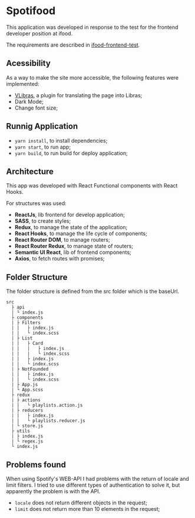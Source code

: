 # Spotifood

This application was developed in response to the test for the frontend developer position at ifood.

The requirements are described in [ifood-frontend-test](https://github.com/ifood/ifood-frontend-test).

## Acessibility

As a way to make the site more accessible, the following features were implemented:

- [VLibras](https://www.vlibras.gov.br/), a plugin for translating the page into Libras;
- Dark Mode;
- Change font size;

## Runnig Application

- ```yarn install```, to install dependencies;
- ```yarn start```, to run app;
- ```yarn build```, to run build for deploy application;

## Architecture

This app was developed with React Functional components with React Hooks.

For structures was used:

- **ReactJs**, lib frontend for develop application;
- **SASS**, to create styles;
- **Redux**, to manage the state of the application;
- **React Hooks**, to manage the life cycle of components;
- **React Router DOM**, to manage routers;
- **React Router Redux**, to manage state of routers;
- **Semantic UI React**, lib of frontend components; 
- **Axios**, to fetch routes with promises; 

## Folder Structure
The folder structure is defined from the src folder which is the baseUrl.

```
src
  ├ api
  | └ index.js
  ├ components
  | ├ Filters
  | |   ├ index.js 
  | |   └ index.scss
  | ├ List
  | |   ├ Card
  | |   |   ├ index.js 
  | |   |   └ index.scss
  | |   ├ index.js 
  | |   └ index.scss
  | ├ NotFounded
  | |   ├ index.js 
  | |   └ index.scss
  | ├ App.js
  | └ App.scss
  ├ redux
  | ├ actions
  | |   └ playlists.action.js
  | ├ reducers
  | |   ├ index.js 
  | |   └ playlists.reducer.js
  | └ store.js
  ├ utils
  | ├ index.js
  | └ regex.js
  └ index.js
```

## Problems found

When using Spotify's WEB-API I had problems with the return of locale and limit filters. I tried to use different types of authentication to solve it, but apparently the problem is with the API.

- ```locale``` does not return different objects in the request;
- ```limit``` does not return more than 10 elements in the request;

